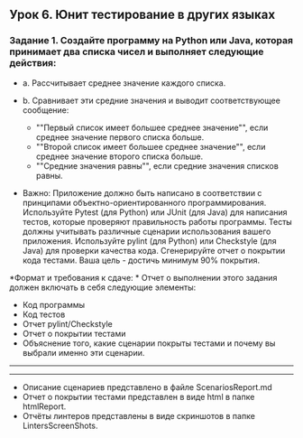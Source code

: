 ## Урок 6. Юнит тестирование в других языках

### Задание 1. Создайте программу на Python или Java, которая принимает два списка чисел и выполняет следующие действия:
* a. Рассчитывает среднее значение каждого списка.
* b. Сравнивает эти средние значения и выводит соответствующее сообщение:
  - ""Первый список имеет большее среднее значение"", если среднее значение первого списка больше.
  - ""Второй список имеет большее среднее значение"", если среднее значение второго списка больше.
  - ""Средние значения равны"", если средние значения списков равны.


* Важно:
Приложение должно быть написано в соответствии с принципами объектно-ориентированного программирования.
Используйте Pytest (для Python) или JUnit (для Java) для написания тестов, которые проверяют правильность работы программы. Тесты должны учитывать различные сценарии использования вашего приложения.
Используйте pylint (для Python) или Checkstyle (для Java) для проверки качества кода.
Сгенерируйте отчет о покрытии кода тестами. Ваша цель - достичь минимум 90% покрытия.


*Формат и требования к сдаче: *
Отчет о выполнении этого задания должен включать в себя следующие элементы:
- Код программы
- Код тестов
- Отчет pylint/Checkstyle
- Отчет о покрытии тестами
- Объяснение того, какие сценарии покрыты тестами и почему вы выбрали именно эти сценарии.

<hr>
<hr>

* Описание сценариев представлено в файле ScenariosReport.md
* Отчет о покрытии тестами представлен в виде html в папке htmlReport.
* Отчёты линтеров представлены в виде скриншотов в папке LintersScreenShots.
